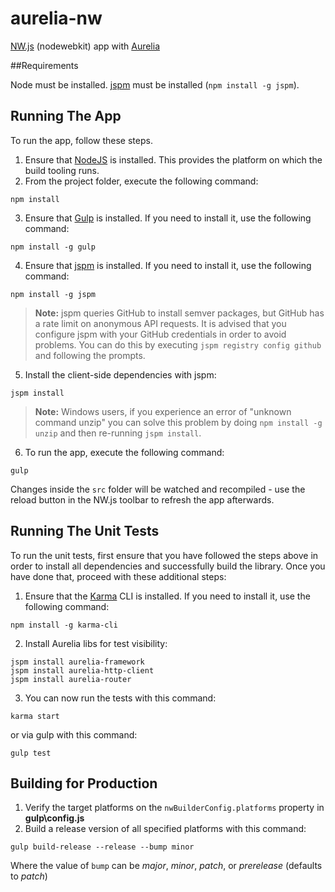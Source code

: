 # aurelia-nw
[NW.js](https://github.com/nwjs/nw.js/) (nodewebkit) app with [Aurelia](http://aurelia.io/)


##Requirements

Node must be installed. [jspm](http://jspm.io/) must be installed (`npm install -g jspm`).

## Running The App

To run the app, follow these steps.

1. Ensure that [NodeJS](http://nodejs.org/) is installed. This provides the platform on which the build tooling runs.
2. From the project folder, execute the following command:

  ```shell
  npm install
  ```
3. Ensure that [Gulp](http://gulpjs.com/) is installed. If you need to install it, use the following command:

  ```shell
  npm install -g gulp
  ```
4. Ensure that [jspm](http://jspm.io/) is installed. If you need to install it, use the following command:

  ```shell
  npm install -g jspm
  ```
  > **Note:** jspm queries GitHub to install semver packages, but GitHub has a rate limit on anonymous API requests. It is advised that you configure jspm with your GitHub credentials in order to avoid problems. You can do this by executing `jspm registry config github` and following the prompts.
5. Install the client-side dependencies with jspm:

  ```shell
  jspm install
  ```
  >**Note:** Windows users, if you experience an error of "unknown command unzip" you can solve this problem by doing `npm install -g unzip` and then re-running `jspm install`.
6. To run the app, execute the following command:

  ```shell
  gulp
  ```

  Changes inside the `src` folder will be watched and recompiled - use the reload button in the NW.js toolbar to refresh the app afterwards.

## Running The Unit Tests

To run the unit tests, first ensure that you have followed the steps above in order to install all dependencies and successfully build the library. Once you have done that, proceed with these additional steps:

1. Ensure that the [Karma](http://karma-runner.github.io/) CLI is installed. If you need to install it, use the following command:

  ```shell
  npm install -g karma-cli
  ```
2. Install Aurelia libs for test visibility:

```shell
jspm install aurelia-framework
jspm install aurelia-http-client
jspm install aurelia-router
```
3. You can now run the tests with this command:

  ```shell
  karma start
  ```

  or via gulp with this command:

  ```shell
  gulp test
  ```


## Building for Production

1. Verify the target platforms on the `nwBuilderConfig.platforms` property in **gulp\config.js**
2. Build a release version of all specified platforms with this command:

  ```shell
  gulp build-release --release --bump minor
  ```

  Where the value of `bump` can be *major*, *minor*, *patch*, or *prerelease* (defaults to *patch*)
